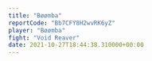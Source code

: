 ```yaml
---
title: "Bøømba"
reportCode: "Bb7CFY8H2wvRK6yZ"
player: "Bøømba"
fight: "Void Reaver"
date: 2021-10-27T18:44:38.310000+00:00
---
```

